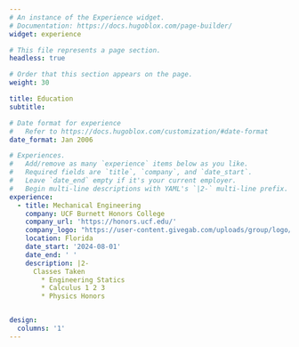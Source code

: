 ```yaml
---
# An instance of the Experience widget.
# Documentation: https://docs.hugoblox.com/page-builder/
widget: experience

# This file represents a page section.
headless: true

# Order that this section appears on the page.
weight: 30

title: Education
subtitle:

# Date format for experience
#   Refer to https://docs.hugoblox.com/customization/#date-format
date_format: Jan 2006

# Experiences.
#   Add/remove as many `experience` items below as you like.
#   Required fields are `title`, `company`, and `date_start`.
#   Leave `date_end` empty if it's your current employer.
#   Begin multi-line descriptions with YAML's `|2-` multi-line prefix.
experience:
  - title: Mechanical Engineering
    company: UCF Burnett Honors College
    company_url: 'https://honors.ucf.edu/'
    company_logo: "https://user-content.givegab.com/uploads/group/logo/498212/b2343020a1eef0a32353a3deda781e23b977acf3.png"
    location: Florida
    date_start: '2024-08-01'
    date_end: ' '
    description: |2-
      Classes Taken
        * Engineering Statics
        * Calculus 1 2 3
        * Physics Honors


design:
  columns: '1'
---
```

